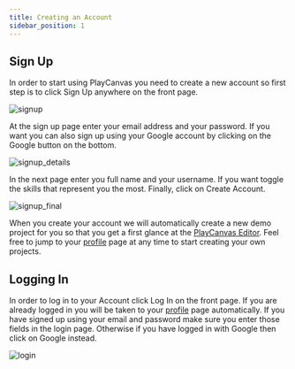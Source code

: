 ```yaml
---
title: Creating an Account
sidebar_position: 1
---
```


## Sign Up

In order to start using PlayCanvas you need to create a new account so first step is to click Sign Up anywhere on the front page.

![signup](/images/user-manual/creating-account/signup.png)

At the sign up page enter your email address and your password. If you want you can also sign up using your Google account by clicking on the Google button on the bottom.

![signup_details](/images/user-manual/creating-account/signup_details.png)

In the next page enter you full name and your username. If you want toggle the skills that represent you the most. Finally, click on Create Account.

![signup_final](/images/user-manual/creating-account/signup_final.png)

When you create your account we will automatically create a new demo project for you so that you get a first glance at the [PlayCanvas Editor][4]. Feel free to jump to your [profile][5] page at any time to start creating your own projects.

## Logging In

In order to log in to your Account click Log In on the front page. If you are already logged in you will be taken to your [profile][5] page automatically. If you have signed up using your email and password make sure you enter those fields in the login page. Otherwise if you have logged in with Google then click on Google instead.

![login](/images/user-manual/creating-account/login.png)

[4]: /user-manual/editor/
[5]: /user-manual/profile/
